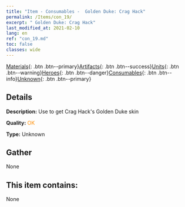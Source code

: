 ```yaml
---
title: "Item - Consumables -  Golden Duke: Crag Hack"
permalink: /Items/con_19/
excerpt: " Golden Duke: Crag Hack"
last_modified_at: 2021-02-10
lang: en
ref: "con_19.md"
toc: false
classes: wide
---
```

 [Materials](/Items/){: .btn .btn--primary}[Artifacts](/Items/Artifacts/){: .btn .btn--success}[Units](/Items/Units/){: .btn .btn--warning}[Heroes](/Items/Heroes/){: .btn .btn--danger}[Consumables](/Items/Consumables/){: .btn .btn--info}[Unknown](/Items/Unknown/){: .btn .btn--primary}

## Details
 **Description:** Use to get Crag Hack's Golden Duke skin

 **Quality:** <span style="color: #FF8C00">OK</span>

 **Type:** Unknown

## Gather

  None

## This item contains:

  None

